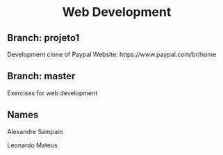<h1 align="center">Web Development</h1>
<h2>Branch: projeto1</h2>
<p>Development clone of Paypal Website: https://www.paypal.com/br/home</p>

<h2>Branch: master</h2>
<p>Exercises for web development</p>

<h2>Names</h2>
<p>Alexandre Sampaio</p>
<p>Leonardo Mateus</p>

